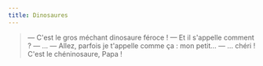 ```yaml
---
title: Dinosaures
---
```


> — C'est le gros méchant dinosaure féroce !
> — Et il s'appelle comment ?
> — …
> — Allez, parfois je t'appelle comme ça : mon petit…
> — … chéri ! C'est le chéninosaure, Papa !
